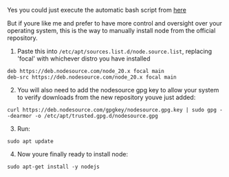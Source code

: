 Yes you could just execute the automatic bash script from [here](https://nodesource.com/blog/installing-node-js-tutorial-ubuntu/)

But if youre like me and prefer to have more control and oversight over your operating system, this is the way to manually install node from the official repository.

1. Paste this into `/etc/apt/sources.list.d/node.source.list`, replacing 'focal' with whichever distro you have installed

```
deb https://deb.nodesource.com/node_20.x focal main
deb-src https://deb.nodesource.com/node_20.x focal main

```
2. You will also need to add the nodesource gpg key to allow your system to verify downloads from the new repository youve just added:

`curl https://deb.nodesource.com/gpgkey/nodesource.gpg.key | sudo gpg --dearmor -o /etc/apt/trusted.gpg.d/nodesource.gpg`

3. Run:

`sudo apt update`

4. Now youre finally ready to install node:

`sudo apt-get install -y nodejs`
